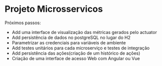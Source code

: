 # Projeto Microsservicos

Próximos passos:
- Add uma interface de visualização das métricas gerados pelo actuator
- Add persistência de dados no postgreSQL no lugar do H2
- Parametrizar as credenciais para variáveis de ambiente
- Add testes unitários para cada microserviço e testes de integração
- Add persistência das ações(criação de um histórico de ações)
- Criação de uma interface de acesso Web com Angular ou Vue 
